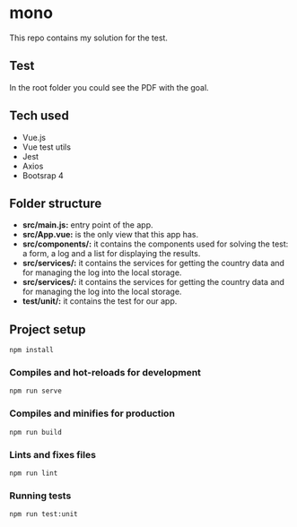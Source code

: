 # mono

This repo contains my solution for the test. 


## Test

In the root folder you could see the PDF with the goal.


## Tech used

- Vue.js
- Vue test utils
- Jest
- Axios
- Bootsrap 4

## Folder structure

- **src/main.js:** entry point of the app.
- **src/App.vue:** is the only view that this app has.
- **src/components/:** it contains the components used for solving the test: a form, a log and a list for displaying the results.
- **src/services/:** it contains the services for getting the country data and for managing the log into the local storage. 
- **src/services/:** it contains the services for getting the country data and for managing the log into the local storage.
- **test/unit/:** it contains the test for our app.
 

## Project setup
```
npm install
```

### Compiles and hot-reloads for development
```
npm run serve
```

### Compiles and minifies for production
```
npm run build
```

### Lints and fixes files
```
npm run lint
```

### Running tests
```
npm run test:unit
```
